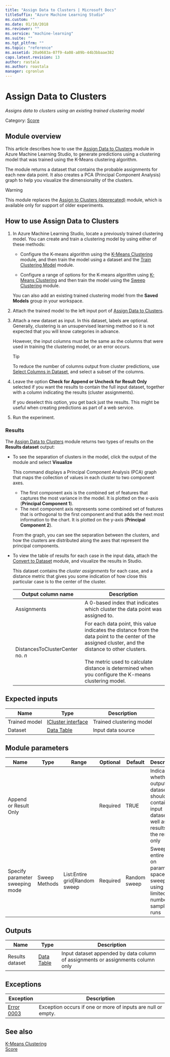 ```yaml
---
title: "Assign Data to Clusters | Microsoft Docs"
titleSuffix: "Azure Machine Learning Studio"
ms.custom: ""
ms.date: 01/10/2018
ms.reviewer: ""
ms.service: "machine-learning"
ms.suite: ""
ms.tgt_pltfrm: ""
ms.topic: "reference"
ms.assetid: 20a0683a-07f9-4a08-a89b-44b3bbaae382
caps.latest.revision: 13
author: rastala
ms.author: roastala 
manager: cgronlun
---
```

# Assign Data to Clusters

*Assigns data to clusters using an existing trained clustering model*  

Category: [Score](machine-learning-score.md)  

## Module overview  

This article describes how to use the [Assign Data to Clusters](assign-data-to-clusters.md) module in Azure Machine Learning Studio, to generate predictions using a clustering model that was trained using the K-Means clustering algorithm.

The module returns a dataset that contains the probable assignments for each new data point. It also creates a PCA (Principal Component Analysis) graph to help you visualize the dimensionality of the clusters.

> [!WARNING]
> This module replaces the [Assign to Clusters (deprecated)](assign-to-clusters-deprecated.md) module, which is available only for support of older experiments.

## How to use Assign Data to Clusters
  
1.  In Azure Machine Learning Studio, locate a previously trained clustering model. You can create and train a clustering model by using either of these methods:  
  
    - Configure the K-means algorithm using the [K-Means Clustering](k-means-clustering.md) module, and then train the model using a dataset and the [Train Clustering Model](train-clustering-model.md) module.  
  
    - Configure a range of options for the K-means algorithm using [K-Means Clustering](k-means-clustering.md) and then train the model using the [Sweep Clustering](sweep-clustering.md) module.
  
    You can also add an existing trained clustering model from the **Saved Models** group in your workspace.

2. Attach the trained model to the left input port of [Assign Data to Clusters](assign-data-to-clusters.md).  

3. Attach a new dataset as input. In this dataset, labels are optional. Generally, clustering is an unsupervised learning method so it is not expected that you will know categories in advance.

    However, the input columns must be the same as the columns that were used in training the clustering model, or an error occurs.

    > [!TIP]
    > To reduce the number of columns output from cluster predictions, use [Select Columns in Dataset](select-columns-in-dataset.md), and select a subset of the columns. 
    
4. Leave the option **Check for Append or Uncheck for Result Only** selected if you want the results to contain the full input dataset, together with a column indicating the results (cluster assignments).
  
    If you deselect this option, you get back just the results. This might be useful when creating predictions as part of a web service.
  
5.  Run the experiment.  
  
### Results

The [Assign Data to Clusters](assign-data-to-clusters.md) module returns two types of results on the **Results dataset** output:
  
+ To see the separation of clusters in the model, click the output of the module and select **Visualize**

    This command displays a Principal Component Analysis (PCA) graph that maps the collection of values in each cluster to two component axes.
    
    + The first component axis is the combined set of features that captures the most variance in the model. It  is plotted on the x-axis (**Principal Component 1**). 
    + The next component axis represents some combined set of features  that is orthogonal to the first component and that adds the next most information to the chart. It is plotted on the y-axis (**Principal Component 2**). 

    From the graph, you can see the separation between the clusters, and how the clusters are distributed along the axes that represent the principal components.
  
+ To view the table of results for each case in the input data, attach the [Convert to Dataset](convert-to-dataset.md) module, and visualize the results in  Studio.  
  
    This dataset contains the *cluster assignments* for each case, and a distance metric that gives you some indication of how close this particular case is to the center of the cluster.  
  
    |Output column name|Description|  
    |------------------------|-----------------|  
    |Assignments|A 0-based index that indicates which cluster the data point was assigned to.|  
    |DistancesToClusterCenter no. *n*|For each data point, this value indicates the distance from the data point to the center of the assigned cluster, and the distance to other clusters.<br /><br /> The metric used to calculate distance is determined when you configure the K-means clustering model.|  
  
## Expected inputs  

|Name|Type|Description|  
|----------|----------|-----------------|  
|Trained model|[ICluster interface](icluster-interface.md)|Trained clustering model|  
|Dataset|[Data Table](data-table.md)|Input data source|  
  
## Module parameters  

|Name|Type|Range|Optional|Default|Description|  
|----------|----------|-----------|--------------|-------------|-----------------|  
|Append or Result Only|||Required|TRUE|Indicate whether the output dataset should contain the input dataset as well as the results, or the results only|  
|Specify parameter sweeping mode|Sweep Methods|List:Entire grid&#124;Random sweep|Required|Random sweep|Sweep entire grid on parameter space, or sweep with using a limited number of sample runs|  
  
## Outputs  

|Name|Type|Description|  
|----------|----------|-----------------|  
|Results dataset|[Data Table](data-table.md)|Input dataset appended by data column of assignments or assignments column only|  

## Exceptions  

|Exception|Description|  
|---------------|-----------------|  
|[Error 0003](errors/error-0003.md)|Exception occurs if one or more of inputs are null or empty.|  
  
## See also

 [K-Means Clustering](k-means-clustering.md)   
 [Score](machine-learning-score.md)   
